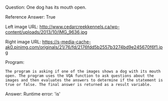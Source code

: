 Question: One dog has its mouth open.

Reference Answer: True

Left image URL: http://www.cedarcreekkennels.ca/wp-content/uploads/2013/10/IMG_9636.jpg

Right image URL: https://s-media-cache-ak0.pinimg.com/originals/21/76/fd/2176fdd5b2557b3274bd9e245670f6f1.jpg

Program:

```
The program is asking if one of the images shows a dog with its mouth open. The program uses the VQA function to ask questions about the images and then evaluates the answers to determine if the statement is true or false. The final answer is returned as a result variable.
```
Answer: Runtime error: 'is'

